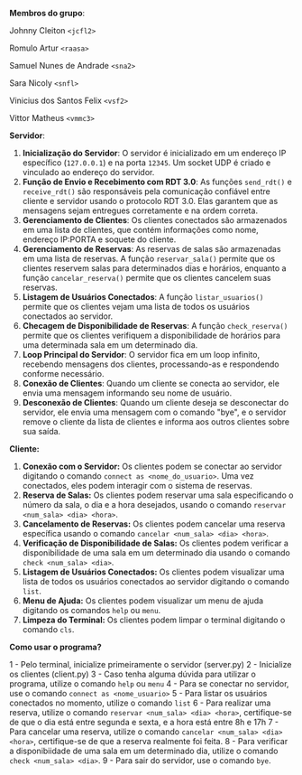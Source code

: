 **Membros do grupo**:

Johnny Cleiton `<jcfl2>`

Romulo Artur `<raasa>`

Samuel Nunes de Andrade `<sna2>`

Sara Nicoly `<snfl>`

Vinicius dos Santos Felix `<vsf2>`

Vittor Matheus `<vmmc3>`

**Servidor**:

1. **Inicialização do Servidor**: O servidor é inicializado em um endereço IP específico (`127.0.0.1`) e na porta `12345`. Um socket UDP é criado e vinculado ao endereço do servidor.
2. **Função de Envio e Recebimento com RDT 3.0**: As funções `send_rdt()` e `receive_rdt()` são responsáveis pela comunicação confiável entre cliente e servidor usando o protocolo RDT 3.0. Elas garantem que as mensagens sejam entregues corretamente e na ordem correta.
3. **Gerenciamento de Clientes**: Os clientes conectados são armazenados em uma lista de clientes, que contém informações como nome, endereço IP:PORTA e soquete do cliente.
4. **Gerenciamento de Reservas**: As reservas de salas são armazenadas em uma lista de reservas. A função `reservar_sala()` permite que os clientes reservem salas para determinados dias e horários, enquanto a função `cancelar_reserva()` permite que os clientes cancelem suas reservas.
5. **Listagem de Usuários Conectados**: A função `listar_usuarios()` permite que os clientes vejam uma lista de todos os usuários conectados ao servidor.
6. **Checagem de Disponibilidade de Reservas**: A função `check_reserva()` permite que os clientes verifiquem a disponibilidade de horários para uma determinada sala em um determinado dia.
7. **Loop Principal do Servidor**: O servidor fica em um loop infinito, recebendo mensagens dos clientes, processando-as e respondendo conforme necessário.
8. **Conexão de Clientes**: Quando um cliente se conecta ao servidor, ele envia uma mensagem informando seu nome de usuário.
9. **Desconexão de Clientes**: Quando um cliente deseja se desconectar do servidor, ele envia uma mensagem com o comando "bye", e o servidor remove o cliente da lista de clientes e informa aos outros clientes sobre sua saída.


**Cliente:**

1. **Conexão com o Servidor:** Os clientes podem se conectar ao servidor digitando o comando `connect as <nome_do_usuario>`. Uma vez conectados, eles podem interagir com o sistema de reservas.
2. **Reserva de Salas:** Os clientes podem reservar uma sala especificando o número da sala, o dia e a hora desejados, usando o comando `reservar <num_sala> <dia> <hora>`.
3. **Cancelamento de Reservas:** Os clientes podem cancelar uma reserva específica usando o comando `cancelar <num_sala> <dia> <hora>`.
4. **Verificação de Disponibilidade de Salas:** Os clientes podem verificar a disponibilidade de uma sala em um determinado dia usando o comando `check <num_sala> <dia>`.
5. **Listagem de Usuários Conectados:** Os clientes podem visualizar uma lista de todos os usuários conectados ao servidor digitando o comando `list`.
6. **Menu de Ajuda:** Os clientes podem visualizar um menu de ajuda digitando os comandos `help` ou `menu`.
7. **Limpeza do Terminal:** Os clientes podem limpar o terminal digitando o comando `cls`.

**Como usar o programa?**

1 - Pelo terminal, inicialize primeiramente o servidor (server.py)
2 - Inicialize os clientes (client.py)
3 - Caso tenha alguma dúvida para utilizar o programa, utilize o comando `help` ou `menu`
4 - Para se conectar no servidor, use o comando `connect as <nome_usuario>`
5 - Para listar os usuários conectados no momento, utilize o comando `list`
6 - Para realizar uma reserva, utilize o comando `reservar <num_sala> <dia> <hora>`, certifique-se de que o dia está entre segunda e sexta, e a hora está entre 8h e 17h
7 - Para cancelar uma reserva, utilize o comando `cancelar <num_sala> <dia> <hora>`, certifique-se de que a reserva realmente foi feita.
8 - Para verificar a disponibiidade de uma sala em um determinado dia, utilize o comando `check <num_sala> <dia>`.
9 - Para sair do servidor, use o comando `bye`.